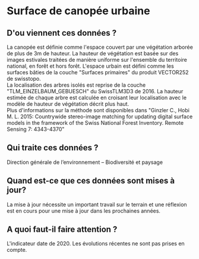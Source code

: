 <!--- Content retrieved by 'generate_doc_accordion_panels()' in fct_helpers.R & utils_helpers.R -->
<!--- Don't add linebreaks within paragraphs, add empty line at the end, prefer plain HTML for links -->

# Surface de canopée urbaine

## D'ou viennent ces données ?

La canopée est définie comme l'espace couvert par une végétation arborée de plus de 3m de hauteur. La hauteur de végétation est basée sur des images estivales traitées de manière uniforme sur l'ensemble du territoire national, en forêt et hors forêt. L'espace urbain est défini comme les surfaces bâties de la couche "Surfaces primaires" du produit VECTOR252 de swisstopo. <br>
La localisation des arbres isolés est reprise de la couche "TLM_EINZELBAUM_GEBUESCH" du SwissTLM3D3 de 2016. La hauteur estimée de chaque arbre est calculée en croisant leur localisation avec le modèle de hauteur de végétation décrit plus haut. <br>
Plus d'informations sur la méthode sont disponibles dans "Ginzler C., Hobi M. L. 2015: Countrywide stereo-image matching for updating digital surface models in the framework of the Swiss National Forest Inventory. Remote Sensing 7: 4343-4370"

## Qui traite ces données ?

Direction générale de l’environnement – Biodiversité et paysage

## Quand est-ce que ces données sont mises à jour?

La mise à jour nécessite un important travail sur le terrain et une réflexion est en cours pour une mise à jour dans les prochaines années.

## A quoi faut-il faire attention ?

L'indicateur date de 2020. Les évolutions récentes ne sont pas prises en compte.
